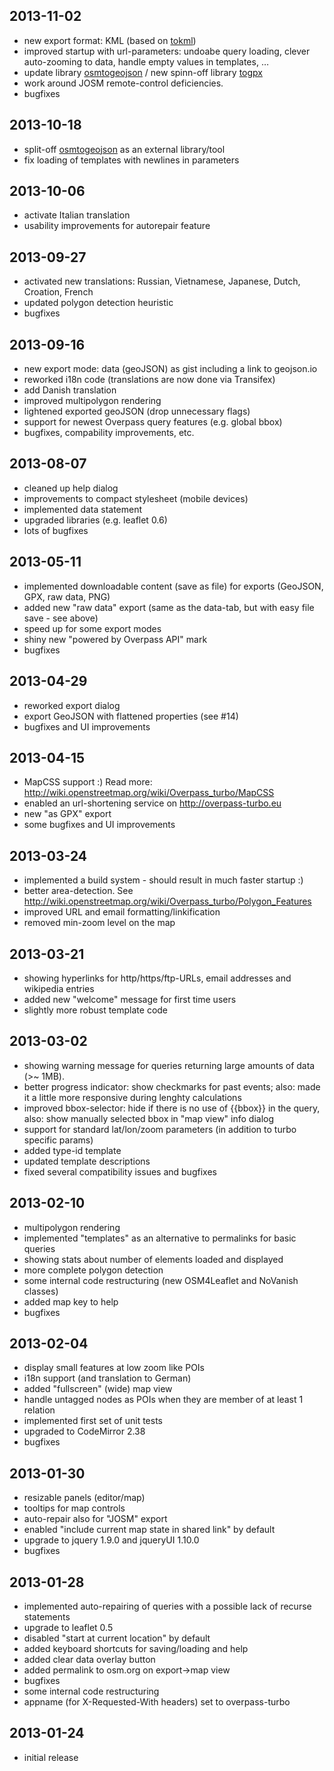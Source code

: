 2013-11-02
----------
* new export format: KML (based on [tokml](https://github.com/mapbox/tokml))
* improved startup with url-parameters: undoabe query loading, clever auto-zooming to data, handle empty values in templates, …
* update library [osmtogeojson](https://github.com/tyrasd/osmtogeojson) / new spinn-off library [togpx](https://github.com/tyrasd/togpx)
* work around JOSM remote-control deficiencies.
* bugfixes

2013-10-18
----------
* split-off [osmtogeojson](https://github.com/tyrasd/osmtogeojson) as an external library/tool
* fix loading of templates with newlines in parameters

2013-10-06
----------
* activate Italian translation
* usability improvements for autorepair feature

2013-09-27
----------
* activated new translations: Russian, Vietnamese, Japanese, Dutch, Croation, French
* updated polygon detection heuristic
* bugfixes

2013-09-16
----------
* new export mode: data (geoJSON) as gist including a link to geojson.io
* reworked i18n code (translations are now done via Transifex)
* add Danish translation
* improved multipolygon rendering
* lightened exported geoJSON (drop unnecessary flags)
* support for newest Overpass query features (e.g. global bbox)
* bugfixes, compability improvements, etc.

2013-08-07
----------
* cleaned up help dialog
* improvements to compact stylesheet (mobile devices)
* implemented data statement
* upgraded libraries (e.g. leaflet 0.6)
* lots of bugfixes

2013-05-11
----------
* implemented downloadable content (save as file) for exports (GeoJSON, GPX, raw data, PNG)
* added new "raw data" export (same as the data-tab, but with easy file save - see above)
* speed up for some export modes
* shiny new "powered by Overpass API" mark
* bugfixes

2013-04-29
----------
* reworked export dialog
* export GeoJSON with flattened properties (see #14)
* bugfixes and UI improvements

2013-04-15
----------
* MapCSS support :) Read more: http://wiki.openstreetmap.org/wiki/Overpass_turbo/MapCSS
* enabled an url-shortening service on http://overpass-turbo.eu
* new "as GPX" export
* some bugfixes and UI improvements

2013-03-24
----------
* implemented a build system - should result in much faster startup :)
* better area-detection. See http://wiki.openstreetmap.org/wiki/Overpass_turbo/Polygon_Features
* improved URL and email formatting/linkification
* removed min-zoom level on the map

2013-03-21
----------
* showing hyperlinks for http/https/ftp-URLs, email addresses and wikipedia entries
* added new "welcome" message for first time users
* slightly more robust template code

2013-03-02
----------
* showing warning message for queries returning large amounts of data (>~ 1MB).
* better progress indicator: show checkmarks for past events; also: made it a little more responsive during lenghty calculations
* improved bbox-selector: hide if there is no use of {{bbox}} in the query, also: show manually selected bbox in "map view" info dialog
* support for standard lat/lon/zoom parameters (in addition to turbo specific params)
* added type-id template
* updated template descriptions
* fixed several compatibility issues and bugfixes

2013-02-10
----------
* multipolygon rendering
* implemented "templates" as an alternative to permalinks for basic queries
* showing stats about number of elements loaded and displayed
* more complete polygon detection
* some internal code restructuring (new OSM4Leaflet and NoVanish classes)
* added map key to help
* bugfixes

2013-02-04
----------
* display small features at low zoom like POIs
* i18n support (and translation to German)
* added "fullscreen" (wide) map view
* handle untagged nodes as POIs when they are member of at least 1 relation
* implemented first set of unit tests
* upgraded to CodeMirror 2.38
* bugfixes

2013-01-30
----------
* resizable panels (editor/map)
* tooltips for map controls
* auto-repair also for "JOSM" export
* enabled "include current map state in shared link" by default
* upgrade to jquery 1.9.0 and jqueryUI 1.10.0
* bugfixes

2013-01-28
----------
* implemented auto-repairing of queries with a possible lack of recurse statements
* upgrade to leaflet 0.5
* disabled "start at current location" by default
* added keyboard shortcuts for saving/loading and help
* added clear data overlay button
* added permalink to osm.org on export->map view
* bugfixes
* some internal code restructuring
* appname (for X-Requested-With headers) set to overpass-turbo

2013-01-24
----------
* initial release
